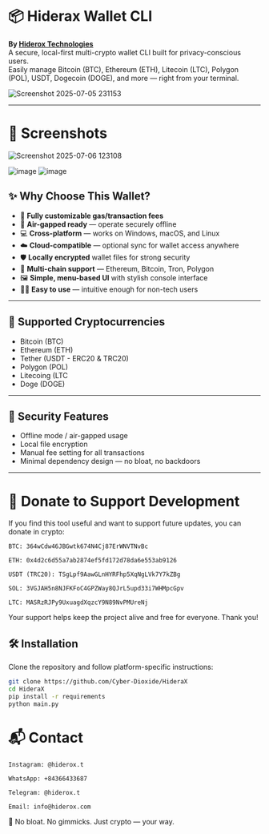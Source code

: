 # 📦 Hiderax Wallet CLI
**By [Hiderox Technologies](https://www.hiderox.com)**  
A secure, local-first multi-crypto wallet CLI built for privacy-conscious users.  
Easily manage Bitcoin (BTC), Ethereum (ETH), Litecoin (LTC), Polygon (POL), USDT, Dogecoin (DOGE), and more — right from your terminal.


![Screenshot 2025-07-05 231153](https://github.com/user-attachments/assets/d2fc27bf-cc27-4161-a0ce-a8f989130f53)


---
# 📸 Screenshots
![Screenshot 2025-07-06 123108](https://github.com/user-attachments/assets/e72a83ca-88c6-492a-96e6-201f350e8729)

![image](https://github.com/user-attachments/assets/54a486c0-537f-4b1e-819e-353425aba285)
![image](https://github.com/user-attachments/assets/8b2ba410-23d5-4910-8d2d-5c701674b3e0)


## ✨ Why Choose This Wallet?

- 🔧 **Fully customizable gas/transaction fees**
- 📴 **Air-gapped ready** — operate securely offline
- 💻 **Cross-platform** — works on Windows, macOS, and Linux
- ☁️ **Cloud-compatible** — optional sync for wallet access anywhere
- 🛡 **Locally encrypted** wallet files for strong security
- 🔄 **Multi-chain support** — Ethereum, Bitcoin, Tron, Polygon
- 🖼 **Simple, menu-based UI** with stylish console interface
- 👨‍💻 **Easy to use** — intuitive enough for non-tech users

---

## 🔧 Supported Cryptocurrencies

- Bitcoin (BTC)
- Ethereum (ETH)
- Tether (USDT - ERC20 & TRC20)
- Polygon (POL)
- Litecoing (LTC
- Doge (DOGE)
---

## 🔐 Security Features

- Offline mode / air-gapped usage
- Local file encryption
- Manual fee setting for all transactions
- Minimal dependency design — no bloat, no backdoors

---

# 🙌 Donate to Support Development

If you find this tool useful and want to support future updates, you can donate in crypto:

    BTC: 364wCdw46JBGwtk674N4Cj87ErWNVTNvBc

    ETH: 0x4d2c6d55a7ab2874ef5fd172d78da6e553ab9126

    USDT (TRC20): TSgLpf9AawGLnHYRFhp5XqNgLVk7Y7kZBg

    SOL: 3VGJAH5n8NJFKFoC4GPZWay8QJrL5upd33i7WHMpcGpv

    LTC: MASRzRJPy9UxuagdXqzcY9N89NvPMUreNj

Your support helps keep the project alive and free for everyone. Thank you!

## 🛠 Installation

Clone the repository and follow platform-specific instructions:

```bash
git clone https://github.com/Cyber-Dioxide/HideraX
cd HideraX
pip install -r requirements
python main.py
``` 

# 📬 Contact

    Instagram: @hiderox.t

    WhatsApp: +84366433687

    Telegram: @hiderox.t

    Email: info@hiderox.com

🚫 No bloat. No gimmicks. Just crypto — your way.
